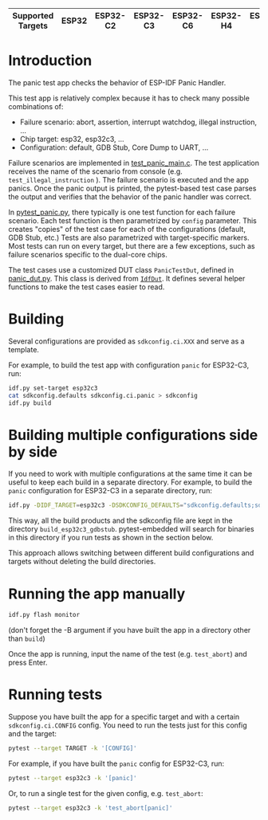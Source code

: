 | Supported Targets | ESP32 | ESP32-C2 | ESP32-C3 | ESP32-C6 | ESP32-H4 | ESP32-S2 | ESP32-S3 |
| ----------------- | ----- | -------- | -------- | -------- | -------- | -------- | -------- |

# Introduction

The panic test app checks the behavior of ESP-IDF Panic Handler.

This test app is relatively complex because it has to check many possible combinations of:
- Failure scenario: abort, assertion, interrupt watchdog, illegal instruction, ...
- Chip target: esp32, esp32c3, ...
- Configuration: default, GDB Stub, Core Dump to UART, ...

Failure scenarios are implemented in [test_panic_main.c](main/test_panic_main.c). The test application receives the name of the scenario from console (e.g. `test_illegal_instruction` ). The failure scenario is executed and the app panics. Once the panic output is printed, the pytest-based test case parses the output and verifies that the behavior of the panic handler was correct.

In [pytest_panic.py](pytest_panic.py), there typically is one test function for each failure scenario. Each test function is then parametrized by `config` parameter. This creates "copies" of the test case for each of the configurations (default, GDB Stub, etc.) Tests are also parametrized with target-specific markers. Most tests can run on every target, but there are a few exceptions, such as failure scenarios specific to the dual-core chips.

The test cases use a customized DUT class `PanicTestDut`, defined in [panic_dut.py](test_panic_util/panic_dut.py). This class is derived from [`IdfDut`](https://docs.espressif.com/projects/pytest-embedded/en/latest/references/pytest_embedded_idf/#pytest_embedded_idf.dut.IdfDut). It defines several helper functions to make the test cases easier to read.

# Building
Several configurations are provided as `sdkconfig.ci.XXX` and serve as a template.

For example, to build the test app with configuration `panic` for ESP32-C3, run:
```bash
idf.py set-target esp32c3
cat sdkconfig.defaults sdkconfig.ci.panic > sdkconfig
idf.py build
```

# Building multiple configurations side by side

If you need to work with multiple configurations at the same time it can be useful to keep each build in a separate directory. For example, to build the `panic` configuration for ESP32-C3 in a separate directory, run:
```bash
idf.py -DIDF_TARGET=esp32c3 -DSDKCONFIG_DEFAULTS="sdkconfig.defaults;sdkconfig.ci.panic" -DSDKCONFIG=build_esp32c3_panic/sdkconfig -B build_esp32c3_panic build
```

This way, all the build products and the sdkconfig file are kept in the directory `build_esp32c3_gdbstub`. pytest-embedded will search for binaries in this directory if you run tests as shown in the section below.

This approach allows switching between different build configurations and targets without deleting the build directories.

# Running the app manually

```bash
idf.py flash monitor
```
(don't forget the -B argument if you have built the app in a directory other than `build`)

Once the app is running, input the name of the test (e.g. `test_abort`) and press Enter.

# Running tests

Suppose you have built the app for a specific target and with a certain `sdkconfig.ci.CONFIG` config. You need to run the tests just for this config and the target:
```bash
pytest --target TARGET -k '[CONFIG]'
```

For example, if you have built the `panic` config for ESP32-C3, run:
```bash
pytest --target esp32c3 -k '[panic]'
```

Or, to run a single test for the given config, e.g. `test_abort`:
```bash
pytest --target esp32c3 -k 'test_abort[panic]'
```
